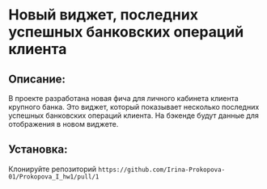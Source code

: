 # Новый виджет, последних успешных банковских операций клиента

## Описание:

В проекте разработана новая фича для личного кабинета клиента крупного банка. Это виджет, который показывает несколько последних успешных банковских операций клиента. На бэкенде будут данные для отображения в новом виджете.

## Установка:

Клонируйте репозиторий
    ```
    https://github.com/Irina-Prokopova-01/Prokopova_I_hw1/pull/1
    ```
    
